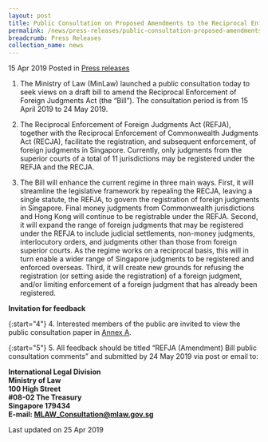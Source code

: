 ```yaml
---
layout: post
title: Public Consultation on Proposed Amendments to the Reciprocal Enforcement of Foreign Judgments Act
permalink: /news/press-releases/public-consultation-proposed-amendments-to-the-reciprocal-enforcement-foreign-judgments-act
breadcrumb: Press Releases
collection_name: news
---
```


15 Apr 2019 Posted in [Press releases](/news/press-releases)

1. The Ministry of Law (MinLaw) launched a public consultation today to seek views on a draft bill to amend the Reciprocal Enforcement of Foreign Judgments Act (the “Bill”). The consultation period is from 15 April 2019 to 24 May 2019.

2. The Reciprocal Enforcement of Foreign Judgments Act (REFJA), together with the Reciprocal Enforcement of Commonwealth Judgments Act (RECJA), facilitate the registration, and subsequent enforcement, of foreign judgments in Singapore. Currently, only judgments from the superior courts of a total of 11 jurisdictions may be registered under the REFJA and the RECJA.  

3. The Bill will enhance the current regime in three main ways. First, it will streamline the legislative framework by repealing the RECJA, leaving a single statute, the REFJA, to govern the registration of foreign judgments in Singapore. Final money judgments from Commonwealth jurisdictions and Hong Kong will continue to be registrable under the REFJA. Second, it will expand the range of foreign judgments that may be registered under the REFJA to include judicial settlements, non-money judgments, interlocutory orders, and judgments other than those from foreign superior courts. As the regime works on a reciprocal basis, this will in turn enable a wider range of Singapore judgments to be registered and enforced overseas. Third, it will create new grounds for refusing the registration (or setting aside the registration) of a foreign judgment, and/or limiting enforcement of a foreign judgment that has already been registered.

**Invitation for feedback**

{:start="4"}
4. Interested members of the public are invited to view the public consultation paper in [Annex A]().

{:start="5"}
5. All feedback should be titled “REFJA (Amendment) Bill public consultation comments” and submitted by 24 May 2019 via post or email to:

**International Legal Division**  
**Ministry of Law**  
**100 High Street**  
**#08-02 The Treasury**  
**Singapore 179434**  
**E-mail: <MLAW_Consultation@mlaw.gov.sg>**

<p class="right-side-updated">Last updated on 25 Apr 2019</p>
